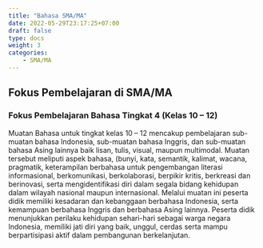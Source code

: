 ```yaml
---
title: "Bahasa SMA/MA"
date: 2022-05-29T23:17:25+07:00
draft: false
type: docs
weight: 3
categories:
    - SMA/MA
---
```

## Fokus Pembelajaran di SMA/MA
### Fokus Pembelajaran Bahasa Tingkat 4 (Kelas 10 – 12)

Muatan Bahasa untuk tingkat kelas 10 – 12 mencakup pembelajaran sub-muatan bahasa Indonesia, sub-muatan bahasa Inggris, dan sub-muatan bahasa Asing lainnya baik lisan, tulis, visual, maupun multimodal. Muatan tersebut meliputi aspek bahasa, (bunyi, kata, semantik, kalimat, wacana, pragmatik, keterampilan berbahasa untuk pengembangan literasi informasional, berkomunikasi, berkolaborasi, berpikir kritis, berkreasi dan berinovasi, serta mengidentifikasi diri dalam segala bidang kehidupan dalam wilayah nasional maupun internasional. Melalui muatan ini peserta didik memiliki kesadaran dan kebanggaan berbahasa Indonesia, serta kemampuan berbahasa Inggris dan berbahasa Asing lainnya. Peserta didik menunjukkan perilaku kehidupan sehari-hari sebagai warga negara Indonesia, memiliki jati diri yang baik, unggul, cerdas serta mampu berpartisipasi aktif dalam pembangunan berkelanjutan.
